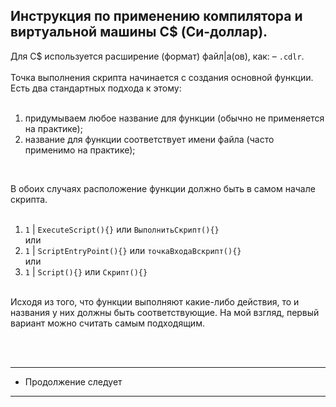 Инструкция по применению компилятора и виртуальной машины C$ (Си-доллар).
-
Для C$ используется расширение (формат) файл|а(ов), как: – `.cdlr`.<br><br>
Точка выполнения скрипта начинается с создания основной функции. Есть два стандартных подхода к этому: <br><br>

1) придумываем любое название для функции (обычно не применяется на практике);<br>
2) название для функции соответствует имени файла (часто применимо на практике);<br>

<br>

В обоих случаях расположение функции должно быть в самом начале скрипта. <br><br>

1) ``` 1 ``` | ``` ExecuteScript(){} ``` или ``` ВыполнитьСкрипт(){} ``` <br>
или <br>
2) ``` 1 ``` | ``` ScriptEntryPoint(){} ``` или  ``` точкаВходаВскрипт(){} ``` <br>
или <br>
3) ``` 1 ``` | ``` Script(){} ``` или ``` Скрипт(){} ``` <br><br>

Исходя из того, что функции выполняют какие-либо действия, то и названия у них должны быть соответствующие. На мой взгляд, первый вариант можно считать самым подходящим.

<br>
<br>

---------------------
* Продолжение следует
---------------------
